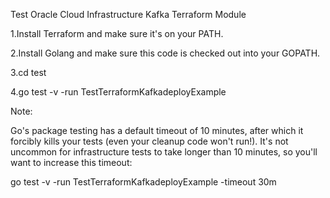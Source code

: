 Test Oracle Cloud Infrastructure Kafka Terraform Module

1.Install Terraform and make sure it's on your PATH.

2.Install Golang and make sure this code is checked out into your GOPATH.

3.cd test

4.go test -v -run TestTerraformKafkadeployExample

Note:

Go's package testing has a default timeout of 10 minutes, after which it forcibly kills your tests (even your cleanup code won't run!). It's not uncommon for infrastructure tests to take longer than 10 minutes, so you'll want to increase this timeout:

go test -v -run TestTerraformKafkadeployExample -timeout 30m